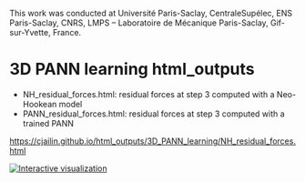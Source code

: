 This work was conducted at Université Paris-Saclay, CentraleSupélec, ENS Paris-Saclay, CNRS, LMPS – Laboratoire de Mécanique Paris-Saclay, Gif-sur-Yvette, France.

# 3D PANN learning html_outputs
- NH_residual_forces.html: residual forces at step 3 computed with a Neo-Hookean model
- PANN_residual_forces.html: residual forces at step 3 computed with a trained PANN

https://cjailin.github.io/html_outputs/3D_PANN_learning/NH_residual_forces.html

[![Interactive visualization](figures/preview)](PANN_residual_forces.html)

